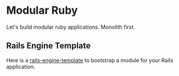 # Modular Ruby

Let's build modular ruby applications. Monolith first.

## Rails Engine Template

Here is a [rails-engine-template](rails-engine-template) to bootstrap a module for your Rails application.
